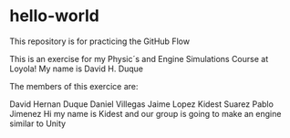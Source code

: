 # hello-world
This repository is for practicing the GitHub Flow

This is an exercise for my Physic´s and Engine Simulations Course at Loyola! My name is David H. Duque


The members of this exercice are:

David Hernan Duque
Daniel Villegas
Jaime Lopez
Kidest Suarez
Pablo Jimenez
Hi my name is Kidest and our group is going to make an engine similar to Unity
